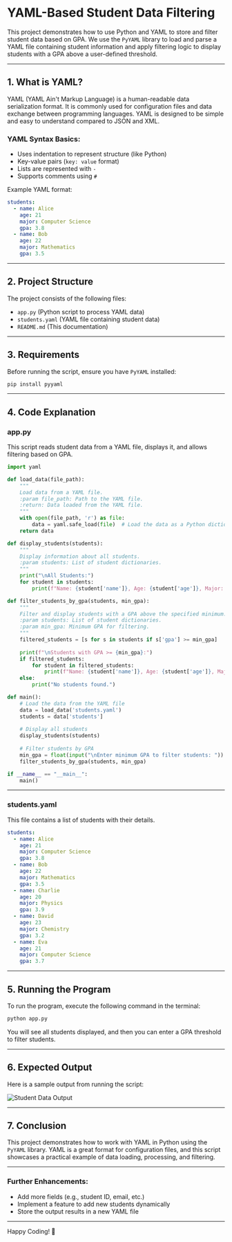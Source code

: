 # YAML-Based Student Data Filtering

This project demonstrates how to use Python and YAML to store and filter student data based on GPA. We use the `PyYAML` library to load and parse a YAML file containing student information and apply filtering logic to display students with a GPA above a user-defined threshold.

---

## 1. What is YAML?
YAML (YAML Ain't Markup Language) is a human-readable data serialization format. It is commonly used for configuration files and data exchange between programming languages. YAML is designed to be simple and easy to understand compared to JSON and XML.

### **YAML Syntax Basics:**
- Uses indentation to represent structure (like Python)
- Key-value pairs (`key: value` format)
- Lists are represented with `-`
- Supports comments using `#`

Example YAML format:
```yaml
students:
  - name: Alice
    age: 21
    major: Computer Science
    gpa: 3.8
  - name: Bob
    age: 22
    major: Mathematics
    gpa: 3.5
```

---

## 2. Project Structure
The project consists of the following files:

- `app.py` (Python script to process YAML data)
- `students.yaml` (YAML file containing student data)
- `README.md` (This documentation)

---

## 3. Requirements
Before running the script, ensure you have `PyYAML` installed:
```bash
pip install pyyaml
```

---

## 4. Code Explanation

### **app.py**
This script reads student data from a YAML file, displays it, and allows filtering based on GPA.

```python
import yaml

def load_data(file_path):
    """
    Load data from a YAML file.
    :param file_path: Path to the YAML file.
    :return: Data loaded from the YAML file.
    """
    with open(file_path, 'r') as file:
        data = yaml.safe_load(file)  # Load the data as a Python dictionary
    return data

def display_students(students):
    """
    Display information about all students.
    :param students: List of student dictionaries.
    """
    print("\nAll Students:")
    for student in students:
        print(f"Name: {student['name']}, Age: {student['age']}, Major: {student['major']}, GPA: {student['gpa']}")

def filter_students_by_gpa(students, min_gpa):
    """
    Filter and display students with a GPA above the specified minimum.
    :param students: List of student dictionaries.
    :param min_gpa: Minimum GPA for filtering.
    """
    filtered_students = [s for s in students if s['gpa'] >= min_gpa]
    
    print(f"\nStudents with GPA >= {min_gpa}:")
    if filtered_students:
        for student in filtered_students:
            print(f"Name: {student['name']}, Age: {student['age']}, Major: {student['major']}, GPA: {student['gpa']}")
    else:
        print("No students found.")

def main():
    # Load the data from the YAML file
    data = load_data('students.yaml')
    students = data['students']
    
    # Display all students
    display_students(students)
    
    # Filter students by GPA
    min_gpa = float(input("\nEnter minimum GPA to filter students: "))
    filter_students_by_gpa(students, min_gpa)

if __name__ == "__main__":
    main()
```

---

### **students.yaml**
This file contains a list of students with their details.

```yaml
students:
  - name: Alice
    age: 21
    major: Computer Science
    gpa: 3.8
  - name: Bob
    age: 22
    major: Mathematics
    gpa: 3.5
  - name: Charlie
    age: 20
    major: Physics
    gpa: 3.9
  - name: David
    age: 23
    major: Chemistry
    gpa: 3.2
  - name: Eva
    age: 21
    major: Computer Science
    gpa: 3.7
```

---

## 5. Running the Program
To run the program, execute the following command in the terminal:
```bash
python app.py
```
You will see all students displayed, and then you can enter a GPA threshold to filter students.

---

## 6. Expected Output

Here is a sample output from running the script:

![Student Data Output](output.png)

---

## 7. Conclusion
This project demonstrates how to work with YAML in Python using the `PyYAML` library. YAML is a great format for configuration files, and this script showcases a practical example of data loading, processing, and filtering.

---

### **Further Enhancements:**
- Add more fields (e.g., student ID, email, etc.)
- Implement a feature to add new students dynamically
- Store the output results in a new YAML file

---

Happy Coding! 🚀